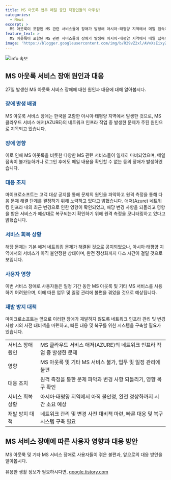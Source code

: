 ```yaml
---
title: MS 아웃룩 업무 메일 중단 직장인들의 아우성!
categories:
  - News
excerpt: >
  MS 아웃룩이 포함된 MS 관련 서비스들에 장애가 발생해 아시아·태평양 지역에서 메일 접속이 안 되거나 로그인 후 메일 확인이 어렵다. 이는 MS 클라우드 서비스 애저에서 발생한 네트워킹 인프라 작업 문제로 인한 것으로, 해당 서비스들의 먹통 현상을 초래했다. MS는 문제 원인 조사 및 해결 작업을 진행 중이며, 오후 1시쯤 기본 애저 네트워킹 문제가 해결됐다는 공지를 했지만 정상화에는 시간이 걸릴 것으로 보인다. (총 148자)
feature_text: >
  MS 아웃룩이 포함된 MS 관련 서비스들에 장애가 발생해 아시아·태평양 지역에서 메일 접속이 안 되거나 로그인 후 메일 확인이 어렵다. 이는 MS 클라우드 서비스 애저에서 발생한 네트워킹 인프라 작업 문제로 인한 것으로, 해당 서비스들의 먹통 현상을 초래했다. MS는 문제 원인 조사 및 해결 작업을 진행 중이며, 오후 1시쯤 기본 애저 네트워킹 문제가 해결됐다는 공지를 했지만 정상화에는 시간이 걸릴 것으로 보인다. (총 148자)
image: 'https://blogger.googleusercontent.com/img/b/R29vZ2xl/AVvXsEixyZcFfHzMRdzZMjFBmAUKJYCLCGyLL1o632UiGVXcaFdKo_bkvkuCioo0uUKlGfBVcT3P84aROyZIXSBEx3Aw5nCQ3pTgDom1WDC4m8eifvWiAmWEEVb4x6G_l8C0QH225ldMjyaFvpxGEBGNO37VmDTDMHGhJPq73UglMfDca1-0aw/s1600/blogspot.png'
---
```


<p><img src="https://blogger.googleusercontent.com/img/b/R29vZ2xl/AVvXsEixyZcFfHzMRdzZMjFBmAUKJYCLCGyLL1o632UiGVXcaFdKo_bkvkuCioo0uUKlGfBVcT3P84aROyZIXSBEx3Aw5nCQ3pTgDom1WDC4m8eifvWiAmWEEVb4x6G_l8C0QH225ldMjyaFvpxGEBGNO37VmDTDMHGhJPq73UglMfDca1-0aw/s1600/blogspot.png" alt="info 속보" /></p>

<h2 data-ke-size="size26">MS 아웃룩 서비스 장애 원인과 대응</h2>

<p data-ke-size="size16">27일 발생한 MS 아웃룩 서비스 장애에 대한 원인과 대응에 대해 알아봅시다.</p>

<h3><b><span style="color: #1a5490;">장애 발생 배경</span></b></h3>

<p data-ke-size="size16">MS 아웃룩 서비스 장애는 한국을 포함한 아시아·태평양 지역에서 발생한 것으로, MS 클라우드 서비스 애저(AZURE)의 네트워크 인프라 작업 중 발생한 문제가 주된 원인으로 지목되고 있습니다.</p>

<h3><b><span style="color: #1a5490;">장애 영향</span></b></h3>

<p data-ke-size="size16">이로 인해 MS 아웃룩을 비롯한 다양한 MS 관련 서비스들이 일제히 마비되었으며, 메일 접속이 불가능하거나 로그인 후에도 메일 내용을 확인할 수 없는 등의 장애가 발생하였습니다.</p>

<h3><b><span style="color: #1a5490;">대응 조치</span></b></h3>

<p data-ke-size="size16">마이크로소프트는 고객 대상 공지를 통해 문제의 원인을 파악하고 원격 측정을 통해 다음 문제 해결 단계를 결정하기 위해 노력하고 있다고 밝혔습니다. 애저(Azure) 네트워킹 인프라 내의 최근 변경으로 인한 영향이 확인되었고, 해당 변경 사항을 되돌리고 영향을 받은 서비스가 예상대로 복구되는지 확인하기 위해 원격 측정을 모니터링하고 있다고 밝혔습니다.</p>

<h3><b><span style="color: #1a5490;">서비스 회복 상황</span></b></h3>

<p data-ke-size="size16">해당 문제는 기본 애저 네트워킹 문제가 해결된 것으로 공지되었으나, 아시아·태평양 지역에서의 서비스가 아직 불안정한 상태이며, 완전 정상화까지 다소 시간이 걸릴 것으로 보입니다.</p>

<h3><b><span style="color: #1a5490;">사용자 영향</span></b></h3>

<p data-ke-size="size16">이번 서비스 장애로 사용자들은 일정 기간 동안 MS 아웃룩 및 기타 MS 서비스를 사용하기 어려웠으며, 이에 따른 업무 및 일정 관리에 불편을 겪었을 것으로 예상됩니다.</p>

<h3><b><span style="color: #1a5490;">재발 방지 대책</span></b></h3>

<p data-ke-size="size16">마이크로소프트는 앞으로 이러한 장애가 재발하지 않도록 네트워크 인프라 관리 및 변경 사항 시의 사전 대비책을 마련하고, 빠른 대응 및 복구를 위한 시스템을 구축할 필요가 있습니다.</p>

<table>
  <tr>
    <td>서비스 장애 원인</td>
    <td>MS 클라우드 서비스 애저(AZURE)의 네트워크 인프라 작업 중 발생한 문제</td>
  </tr>
  <tr>
    <td>영향</td>
    <td>MS 아웃룩 및 기타 MS 서비스 불가, 업무 및 일정 관리에 불편</td>
  </tr>
  <tr>
    <td>대응 조치</td>
    <td>원격 측정을 통한 문제 파악과 변경 사항 되돌리기, 영향 복구 확인</td>
  </tr>
  <tr>
    <td>서비스 회복 상황</td>
    <td>아시아·태평양 지역에서 아직 불안정, 완전 정상화까지 시간 소요 예상</td>
  </tr>
  <tr>
    <td>재발 방지 대책</td>
    <td>네트워크 관리 및 변경 사전 대비책 마련, 빠른 대응 및 복구 시스템 구축 필요</td>
  </tr>
</table>

<h2 data-ke-size="size26">MS 서비스 장애에 따른 사용자 영향과 대응 방안</h2>

<p data-ke-size="size16">MS 아웃룩 및 기타 MS 서비스 장애로 사용자들이 겪은 불편과, 앞으로의 대응 방안을 알아봅시다.</p>
유용한 생활 정보가 필요하시다면, <a href="https://qoogle.tistory.com" rel="dofollow">qoogle.tistory.com</a>



